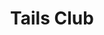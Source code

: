 ---
title: Tails Club
link: tailsclub
short_description: A social media website for creative furry and animal enthusiasts
description: Tails Club is a social media web application made specifically for creative furry enthusiasts and anyone who may be interested in the furry community or related content. It has many similar features to other social media applications, such as profiles, group messaging, notifications, an advanced search feature, post voting, commenting, tagging, mentioning, an online indicator, privacy settings, and much more. It has an emphasis on minimalism, clean design, and modern technologies. It is completely accessible without Javascript enabled, but having it enabled allows for many cool features. It is also set up for language localization, where translations can be crowd-sourced.<br><br>Tails Club is built using Node.js in the back end and plain HTML, CSS, and some JavaScript in the front end. It uses <a href="https://socket.io" target="_blank">Socket.io</a> technology to enable real-time content updates in various different areas and XMLHttpRequests to fetch additional content without reloading the page, creating an infinite scrolling effect on post and group pages. <a href="https://mongoosejs.com" target="_blank">Mongoose</a> is used for advanced interaction with the database, allowing for features such as filtering posts by popularity, date, rating, and media, fetching tags that are trending in the past 12 hours, and more.<br><br>There are a multitude of additional features not mentioned. To try them out, <a href="http://tails.club/register" target="_blank">try making an account for yourself</a> and explore around!
dates: {
    updated: Jan 2021,
    released: Jan 2019
}
technologies: [Node.js, Express, Handlebars, Socket.io, JavaScript, CSS, Mongoose, MongoDB]
links: [
    {
        title: Website,
        link: http://tails.club
    }, {
        title: Trello Board,
        link: https://trello.com/b/OLGbFtMj
    }, {
        title: Discord Server,
        link: https://discord.gg/6xvkTX5
    }
]
headerImage: tailsclub1.png
images: [tailsclub2.png, tailsclub3.png, tailsclub4.png]
color: ["rgb(99, 204, 193)", "rgb(49, 163, 152)"]
---